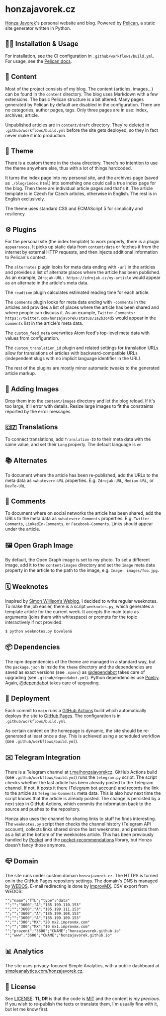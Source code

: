 # honzajavorek.cz

[Honza Javorek](https://github.com/honzajavorek)'s personal website and blog. Powered by [Pelican](https://docs.getpelican.com/), a static site generator written in Python.

## 👩‍💻 Installation & Usage

For installation, see the CI configuration in `.github/workflows/build.yml`. For usage, see the [Pelican docs](https://docs.getpelican.com/en/stable/publish.html#site-generation).

## 📒 Content

Most of the project consists of my blog. The content (articles, images…) can be found in the `content` directory. The blog uses Markdown with a few extensions. The basic Pelican structure is a bit altered. Many pages generated by Pelican by default are disabled in the configuration. There are no categories, author pages, tags. Only three pages are in use: index, archives, article.

Unpublished articles are in `content/draft` directory. They're deleted in `.github/workflows/build.yml` before the site gets deployed, so they in fact never make it into production.

## 🎨 Theme

There is a custom theme in the `theme` directory. There's no intention to use the theme anywhere else, thus with a lot of things hardcoded.

It turns the index page into my personal site, and the archives page (saved as `./blog/index.html`) into something one could call a true index page for the blog. Then there are individual article pages and that's it. The article template is in Czech for Czech articles, otherwise in English. The rest is in English exclusively.

The theme uses standard CSS and ECMAScript 5 for simplicity and resiliency.

## ⚙️ Plugins

For the personal site (the index template) to work properly, there is a plugin `appearances`. It picks up static data from `content/data` or fetches it from the internet by external HTTP requests, and then injects additional information to Pelican's context.

The `alternates` plugin looks for meta data ending with `-url` in the articles and provides a list of alternate places where the article has been published. As an example, `Zdrojak-URL: https://zdrojak.cz/my-article` would appear as an alternate in the article's meta data.

The `readtime` plugin calculates estimated reading time for each article.

The `comments` plugin looks for meta data ending with `-comments` in the articles and provides a list of places where the article has been shared and where people can discuss it. As an example, `Twitter-Comments: https://twitter.com/honzajavorek/status/1a2b3c4d5` would appear in the `comments` list in the article's meta data.

The `custom_feed_meta` overwrites Atom feed's top-level meta data with values from configuration.

The `custom_translation_id` plugin and related settings for translation URLs allow for translations of articles with backward-compatible URLs (independent slugs with no implicit language identifier in the URL).

The rest of the plugins are mostly minor automatic tweaks to the generated article markup.

## 📸 Adding Images

Drop them into the `content/images` directory and let the blog reload. If it's too large, it'll error with details. Resize large images to fit the constraints reported by the error messages.

## 🇨🇿 Translations

To connect translations, add `Translation-ID` to their meta data with the same value, and set their `Lang` properly. The default language is `en`.

## 📚 Alternates

To document where the article has been re-published, add the URLs to the meta data as `<whatever>-URL` properties. E.g. `Zdrojak-URL`, `Medium-URL`, or `DevTo-URL`.

## 💬 Comments

To document where on social networks the article has been shared, add the URLs to the meta data as `<whatever>-Comments` properties. E.g. `Twitter-Comments`, `LinkedIn-Comments`, or `Facebook-Comments`. Links should appear under the article.

## 🖼 Open Graph Image

By default, the Open Graph image is set to my photo. To set a different image, add it to the `content/images` directory and set the `Image` meta data property in the article to the path to the image, e.g. `Image: images/foo.jpg`.

## 🗓 Weeknotes

Inspired by [Simon Willison’s Weblog](https://simonwillison.net/), I decided to write regular weeknotes. To make the job easier, there is a script `weeknotes.py`, which generates a template article for the current week. It accepts the main topic as arguments (joins them with whitespace) or prompts for the topic interactively if not provided:

```
$ python weeknotes.py Dovolená
```

## 📦 Dependencies

The npm dependencies of the theme are managed in a standard way, but the `package.json` is inside the `theme` directory and the dependencies are saved as exact versions (see `.npmrc`) as [@dependabot](https://dependabot.com/) takes care of upgrading (see `.github/dependabot.yml`). Python dependencies use [Poetry](https://python-poetry.org/). Again, [@dependabot](https://dependabot.com/) takes care of upgrading.

## 🚀 Deployment

Each commit to `main` runs a [GitHub Actions](https://github.com/features/actions) build which automatically deploys the site to [GitHub Pages](https://pages.github.com/). The configuration is in `.github/workflows/build.yml`.

As certain content on the homepage is dynamic, the site should be re-generated at least once a day. This is achieved using a scheduled workflow (see `.github/workflows/build.yml`).

## ✉️ Telegram Integration

There is a Telegram channel at [t.me/honzajavorekcz](https://t.me/honzajavorekcz). GitHub Actions build (see `.github/workflows/build.yml`) runs the `telegram.py` script. The script checks whether the last article has been already posted to the Telegram channel. If not, it posts it there (Telegram bot account) and records the link to the article as `Telegram-Comments` meta data. This is also how next time the script knows that the article is already posted. The change is persisted by a next step in GitHub Actions, which commits the information back to the source and pushes to the repository.

Honza also uses the channel for sharing links to stuff he finds interesting. The `weeknotes.py` script then checks the channel history (Telegram API account), collects links shared since the last weeknotes, and persists them as a list at the bottom of the weeknotes article. This has been previously handled by [Pocket](https://getpocket.com/) and the [pocket-recommendations](https://github.com/honzajavorek/pocket-recommendations) library, but Honza doesn't fancy those anymore.

## 📪 Domain

The site runs under custom domain `honzajavorek.cz`. The HTTPS is turned on in the GitHub Pages repository settings. The domain's DNS is managed by [WEDOS](https://www.wedos.cz/). E-mail redirecting is done by [ImprovMX](https://improvmx.com/). CSV export from WEDOS:

```
"";"name";"TTL";"type";"data"
"";"";"3600";"A";"185.199.110.153"
"";"";"3600";"A";"185.199.111.153"
"";"";"3600";"A";"185.199.108.153"
"";"";"3600";"A";"185.199.109.153"
"";"";"300";"MX";"20 mx2.improvmx.com"
"";"";"300";"MX";"10 mx1.improvmx.com"
"";"prazeni";"3600";"CNAME";"honzajavorek.github.io"
"";"www";"3600";"CNAME";"honzajavorek.github.io"
```

## 📊 Analytics

The site uses privacy-focused Simple Analytics, with a public dashboard at [simpleanalytics.com/honzajavorek.cz](https://simpleanalytics.com/honzajavorek.cz).

## 👀 License

See [LICENSE](LICENSE). **TL;DR** is that the code is [MIT](LICENSE.MIT) and the content is _my precious_. If you wish to re-publish the texts or translate them, I'm usually fine with it, but let me know first.
